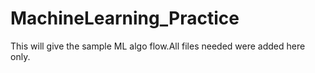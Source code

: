 # MachineLearning_Practice
This will give the sample ML algo flow.All files needed were added here only.
